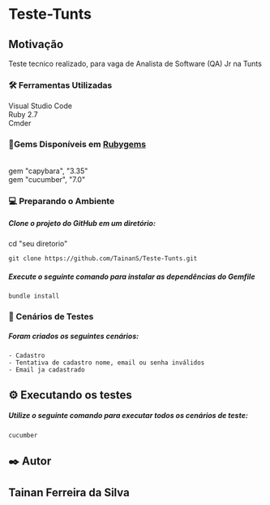 # Teste-Tunts
## Motivação
Teste tecnico realizado, para vaga de Analista de  Software (QA) Jr na Tunts

### 🛠️ Ferramentas Utilizadas

Visual Studio Code 
<br>Ruby 2.7
<br>Cmder 

### :gem:Gems Disponíveis em <a href="https://rubygems.org">Rubygems</a>
<br>gem "capybara", "3.35"
<br>gem "cucumber", "7.0"

### :computer: Preparando o Ambiente

##### Clone o projeto do GitHub em um diretório:


cd "seu diretorio"

```
git clone https://github.com/TainanS/Teste-Tunts.git
```

##### Execute o seguinte comando para instalar as dependências do Gemfile

```
bundle install
```


### :microscope: Cenários de Testes

##### Foram criados os seguintes cenários:

```
- Cadastro
- Tentativa de cadastro nome, email ou senha inválidos
- Email ja cadastrado
```

## ⚙️ Executando os testes

##### Utilize o seguinte comando para executar todos os cenários de teste: 

```
cucumber
```

## ✒️ Autor


## Tainan Ferreira da Silva
